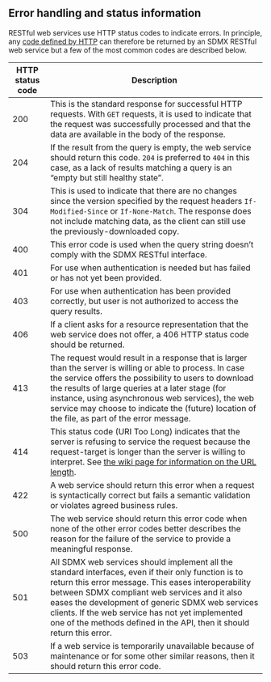 ## Error handling and status information

RESTful web services use HTTP status codes to indicate errors. In principle, any [code defined by HTTP](https://en.wikipedia.org/wiki/List_of_HTTP_status_codes) can therefore be returned by an SDMX RESTful web service but a few of the most common codes are described below.

HTTP status code | Description
---|---
200 | This is the standard response for successful HTTP requests. With `GET` requests, it is used to indicate that the request was successfully processed and that the data are available in the body of the response.
204 | If the result from the query is empty, the web service should return this code. `204` is preferred to `404` in this case, as a lack of results matching a query is an “empty but still healthy state”.
304 | This is used to indicate that there are no changes since the version specified by the request headers `If-Modified-Since` or `If-None-Match`. The response does not include matching data, as the client can still use the previously-downloaded copy.
400 | This error code is used when the query string doesn’t comply with the SDMX RESTful interface.
401 | For use when authentication is needed but has failed or has not yet been provided.
403 | For use when authentication has been provided correctly, but user is not authorized to access the query results.
406 | If a client asks for a resource representation that the web service does not offer, a 406 HTTP status code should be returned.
413 | The request would result in a response that is larger than the server is willing or able to process. In case the service offers the possibility to users to download the results of large queries at a later stage (for instance, using asynchronous web services), the web service may choose to indicate the (future) location of the file, as part of the error message.
414 | This status code (URI Too Long) indicates that the server is refusing to service the request because the request-target is longer than the server is willing to interpret. See [the wiki page for information on the URL length](https://github.com/sdmx-twg/sdmx-rest/wiki/URL-length-in-REST).
422 | A web service should return this error when a request is syntactically correct but fails a semantic validation or violates agreed business rules.
500 | The web service should return this error code when none of the other error codes better describes the reason for the failure of the service to provide a meaningful response.
501 | All SDMX web services should implement all the standard interfaces, even if their only function is to return this error message. This eases interoperability between SDMX compliant web services and it also eases the development of generic SDMX web services clients. If the web service has not yet implemented one of the methods defined in the API, then it should return this error.
503 | If a web service is temporarily unavailable because of maintenance or for some other similar reasons, then it should return this error code.

